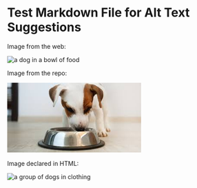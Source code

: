 # Test Markdown File for Alt Text Suggestions

Image from the web:

![a dog in a bowl of food](https://images.pexels.com/photos/39317/chihuahua-dog-puppy-cute-39317.jpeg?auto=compress&cs=tinysrgb&w=1260&h=750&dpr=2)

Image from the repo:

![a dog eating from a bowl](https://github.com/sam9111/markdown-accessibility-helper/blob/main/puppy.jpeg?raw=true)

Image declared in HTML:

<img src="https://www.rd.com/wp-content/uploads/2018/02/04_Adorable-Puppy-Pictures-that-Will-Make-You-Melt_361302206_Grigorita-Ko.jpg?fit=700,467" alt="a group of dogs in clothing" title="a group of dogs in clothing">
